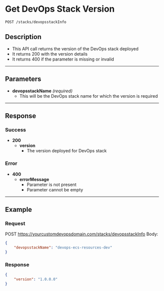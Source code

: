 # **Get DevOps Stack Version**
    POST /stacks/devopsstackInfo

## **Description**
- This API call returns the version of the DevOps stack deployed
- It returns 200 with the version details
- It returns 400 if the parameter is missing or invalid

***
## **Parameters**
- **devopsstackName** _(required)_
   - This will be the DevOps stack name for which the version is required
***

## **Response**
### Success
- **200**
   - **version**
      - The version deployed for DevOps stack
### Error
- **400**
  - **errorMessage**
    - Parameter is not present
    - Parameter cannot be empty	

***
## **Example**
### Request
POST https://yourcustomdevopsdomain.com/stacks/devopsstackInfo
Body:
``` json
{
	"devopsstackName": "devops-ecs-resources-dev"
}
```
### Response
``` json
{
    "version": "1.0.0.0"
}
```